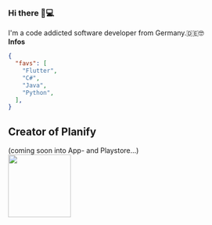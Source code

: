 ### Hi there 👋💻
I'm a code addicted software developer from Germany.🇩🇪🤓<br>
<strong>Infos</strong>
```json
{
  "favs": [
    "Flutter",
    "C#",
    "Java",
    "Python",
  ],
}
```

## Creator of Planify
(coming soon into App- and Playstore...)<br>
<img src="https://raw.githubusercontent.com/HenrikThien/planify/master/app_icon.png?token=ACCVCLEMWTBHUGI42NQO3VS7DFZL4" width="128" height="128" />
